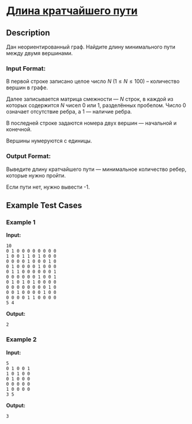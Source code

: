 # [Длина кратчайшего пути](link)

## Description

Дан неориентированный граф. Найдите длину минимального пути между двумя вершинами.
### Input Format:

В первой строке записано целое число $N$ ($1 \leq N \leq 100$) – количество вершин в графе.

Далее записывается матрица смежности — $N$ строк, в каждой из которых содержится $N$ чисел 0 или 1, разделённых пробелом. Число 0 означает отсутствие ребра, а 1 — наличие ребра.

В последней строке задаются номера двух вершин — начальной и конечной.

Вершины нумеруются с единицы.

### Output Format:

Выведите длину кратчайшего пути — минимальное количество ребер, которые нужно пройти.

Если пути нет, нужно вывести -1.

## Example Test Cases

### Example 1

**Input:**
```
10
0 1 0 0 0 0 0 0 0 0 
1 0 0 1 1 0 1 0 0 0 
0 0 0 0 1 0 0 0 1 0 
0 1 0 0 0 0 1 0 0 0 
0 1 1 0 0 0 0 0 0 1 
0 0 0 0 0 0 1 0 0 1 
0 1 0 1 0 1 0 0 0 0 
0 0 0 0 0 0 0 0 1 0 
0 0 1 0 0 0 0 1 0 0 
0 0 0 0 1 1 0 0 0 0 
5 4

```

**Output:**
```
2
```

### Example 2

**Input:**
```
5
0 1 0 0 1 
1 0 1 0 0 
0 1 0 0 0 
0 0 0 0 0 
1 0 0 0 0 
3 5

```

**Output:**
```
3
```

